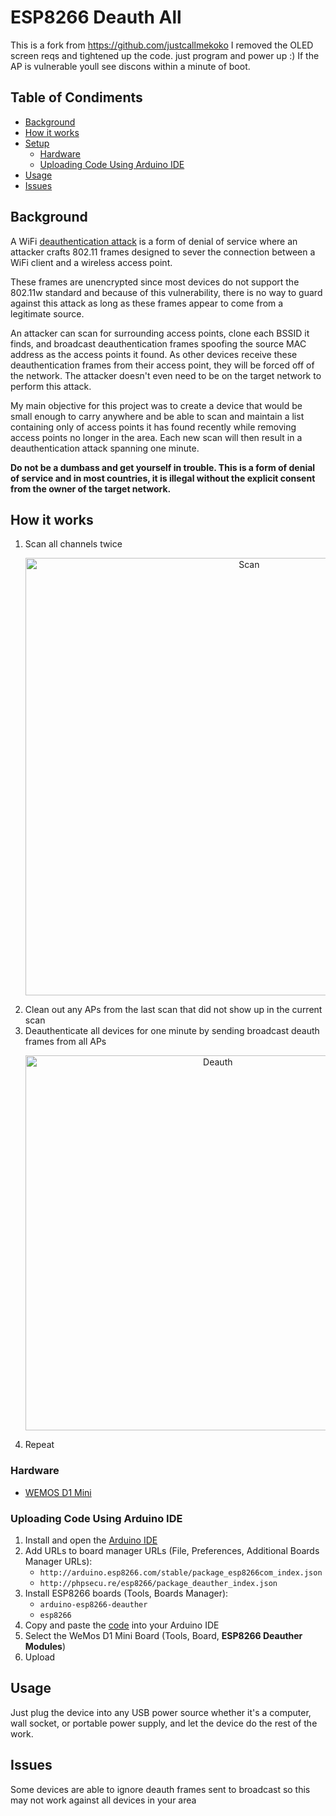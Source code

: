 # ESP8266 Deauth All

This is a fork from https://github.com/justcallmekoko I removed the OLED screen reqs and tightened up the code. just program and power up :) If the AP is vulnerable youll see discons within a minute of boot.

## Table of Condiments
  - [Background](#background)
  - [How it works](#how-it-works)
  - [Setup](#setup)
    - [Hardware](#hardware)
    - [Uploading Code Using Arduino IDE](#uploading-code-using-arduino-ide)
  - [Usage](#usage)
  - [Issues](#issues)
  
## Background
A WiFi [deauthentication attack](https://en.wikipedia.org/wiki/Wi-Fi_deauthentication_attack) is a form of denial of service where an attacker crafts 802.11 frames designed to sever the connection between a WiFi client and a wireless access point.  

These frames are unencrypted since most devices do not support the 802.11w standard and because of this vulnerability, there is no way to guard against this attack as long as these frames appear to come from a legitimate source.  

An attacker can scan for surrounding access points, clone each BSSID it finds, and broadcast deauthentication frames spoofing the source MAC address as the access points it found. As other devices receive these deauthentication frames from their access point, they will be forced off of the network. The attacker doesn't even need to be on the target network to perform this attack.  

My main objective for this project was to create a device that would be small enough to carry anywhere and be able to scan and maintain a list containing only of access points it has found recently while removing access points no longer in the area. Each new scan will then result in a deauthentication attack spanning one minute.  

<b>Do not be a dumbass and get yourself in trouble. This is a form of denial of service and in most countries, it is illegal without the explicit consent from the owner of the target network.</b>

## How it works
  1. Scan all channels twice
    <p align="center"><img alt="Scan" src="https://github.com/the-red-team/ESP8266_Deauth_All/blob/master/images/de3.jpg" width="700"></p>  
  2. Clean out any APs from the last scan that did not show up in the current scan
  3. Deauthenticate all devices for one minute by sending broadcast deauth frames from all APs
    <p align="center"><img alt="Deauth" src="https://github.com/the-red-team/ESP8266_Deauth_All/blob/master/images/de.jpg" width="600"></p>  
  4. Repeat

### Hardware
  * [WEMOS D1 Mini](https://www.amazon.com/Makerfocus-NodeMcu-Development-ESP8266-Compatible/dp/B01N3P763C/ref=sr_1_3?ie=UTF8&qid=1531324588&sr=8-3&keywords=wemos+d1+mini)
  
### Uploading Code Using Arduino IDE
1. Install and open the [Arduino IDE](https://www.arduino.cc/en/Main/Software)
2. Add URLs to board manager URLs (File, Preferences, Additional Boards Manager URLs):  
   * `http://arduino.esp8266.com/stable/package_esp8266com_index.json`
   * `http://phpsecu.re/esp8266/package_deauther_index.json`
3. Install ESP8266 boards (Tools, Boards Manager):  
   * `arduino-esp8266-deauther`
   * `esp8266`
5. Copy and paste the [code](https://raw.githubusercontent.com/stickysolutionz/ESP8266_Deauth_All/master/deauth_all.ino) into your Arduino IDE
6. Select the WeMos D1 Mini Board (Tools, Board, <b>ESP8266 Deauther Modules</b>)
7. Upload
  
## Usage
Just plug the device into any USB power source whether it's a computer, wall socket, or portable power supply, and let the device do the rest of the work. 

## Issues
Some devices are able to ignore deauth frames sent to broadcast so this may not work against all devices in your area
